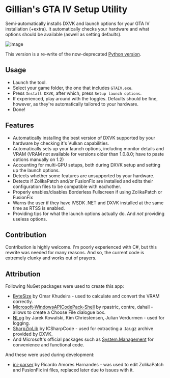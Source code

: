# Gillian's GTA IV Setup Utility
Semi-automatically installs DXVK and launch options for your GTA IV installation (+extra). It automatically checks your hardware and what options should be available (aswell as setting defaults).

![image](https://github.com/gillian-guide/GTAIVSetupUtilityWPF/assets/70141395/6d52f3bb-006d-409c-a3c3-3c4144e1f28d)

This version is a re-write of the now-deprecated [Python version](https://github.com/SandeMC/GTAIVSetupUtility).

## Usage
- Launch the tool.
- Select your game folder, the one that includes `GTAIV.exe`.
- Press `Install DXVK`, after which, press `Setup launch options`.
- If experienced, play around with the toggles. Defaults should be fine, however, as they're automatically tailored to your hardware.
- Done!

## Features
- Automatically installing the best version of DXVK supported by your hardware by checking it's Vulkan capabilities.
- Automatically sets up your launch options, including monitor details and VRAM (VRAM not available for versions older than 1.0.8.0; have to paste options manually on 1.2)
- Accounting for multi-GPU setups, both during DXVK setup and setting up the launch options.
- Detects whether some features are unsupported by your hardware.
- Detects if ZolikaPatch and/or FusionFix are installed and edits their configuration files to be compatible with eachother.
- Properly enables/disables Borderless Fullscreen if using ZolikaPatch or FusionFix
- Warns the user if they have IVSDK .NET and DXVK installed at the same time as RTSS is enabled.
- Providing tips for what the launch options actually do. And *not* providing useless options.

## Contribution
Contribution is highly welcome. I'm poorly experienced with C#, but this rewrite was needed for many reasons. And so, the current code is extremely clunky and works out of prayers.

## Attribution
Following NuGet packages were used to create this app:

- [ByteSize](https://github.com/omar/ByteSize) by Omar Khudeira - used to calculate and convert the VRAM correctly.
- [Microsoft-WindowsAPICodePack-Shell](https://github.com/contre/Windows-API-Code-Pack-1.1) by rpastric, contre, dahall - allows to create a Choose File dialogue box.
- [NLog](https://github.com/NLog/NLog) by Jarek Kowalski, Kim Chriestensen, Julian Verdurmen - used for logging.
- [SharpZipLib](https://github.com/icsharpcode/SharpZipLib) by ICSharpCode - used for extracting a .tar.gz archive provided by DXVK.
- And Microsoft's official packages such as [System.Management](https://www.nuget.org/packages/System.Management/) for convenience and functional code.

And these were used during development:

- [ini-parser](https://github.com/rickyah/ini-parser) by Ricardo Amores Harnandes - was used to edit ZolikaPatch and FusionFix ini files, replaced later due to issues with it.
